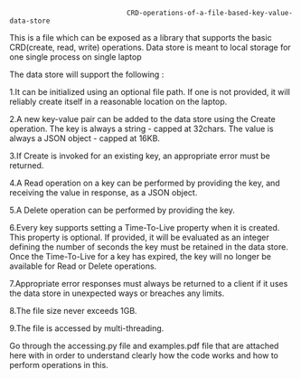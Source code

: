                                  CRD-operations-of-a-file-based-key-value-data-store
This is a file which can be exposed as a library that supports the basic CRD(create, read, write) operations. Data store is meant to local storage for one single process on single laptop

The data store will support the following :

1.It can be initialized using an optional file path. If one is not provided, it will reliably create itself in a reasonable location on the laptop.

2.A new key-value pair can be added to the data store using the Create operation. The key is always a string - capped at 32chars. The value is always a JSON object - capped at 16KB.

3.If Create is invoked for an existing key, an appropriate error must be returned.

4.A Read operation on a key can be performed by providing the key, and receiving the value in response, as a JSON object.

5.A Delete operation can be performed by providing the key.

6.Every key supports setting a Time-To-Live property when it is created. This property is optional. If provided, it will be evaluated as an integer defining the number of seconds the key must be retained in the data store. Once the Time-To-Live for a key has expired, the key will no longer be available for Read or Delete operations.

7.Appropriate error responses must always be returned to a client if it uses the data store in unexpected ways or breaches any limits.

8.The file size never exceeds 1GB.

9.The file is accessed by multi-threading.

Go through the accessing.py file and examples.pdf file that are attached here with in order to understand clearly how the code works and how to perform operations in this.

